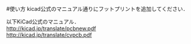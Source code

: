 #使い方
  kicad公式のマニュアル通りにフットプリントを追加してください．  
  
  以下KiCad公式のマニュアル．  
  http://kicad.jp/translate/pcbnew.pdf  
  http://kicad.jp/translate/cvpcb.pdf
  
